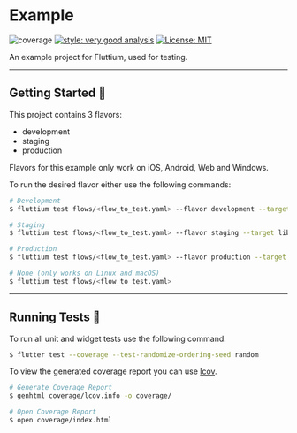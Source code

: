 # Example

![coverage][coverage_badge]
[![style: very good analysis][very_good_analysis_badge]][very_good_analysis_link]
[![License: MIT][license_badge]][license_link]

An example project for Fluttium, used for testing.

---

## Getting Started 🚀

This project contains 3 flavors:

- development
- staging
- production

Flavors for this example only work on iOS, Android, Web and Windows.

To run the desired flavor either use the following commands:

```sh
# Development
$ fluttium test flows/<flow_to_test.yaml> --flavor development --target lib/main_development.dart

# Staging
$ fluttium test flows/<flow_to_test.yaml> --flavor staging --target lib/main_staging.dart

# Production
$ fluttium test flows/<flow_to_test.yaml> --flavor production --target lib/main_production.dart

# None (only works on Linux and macOS)
$ fluttium test flows/<flow_to_test.yaml>
```

---

## Running Tests 🧪

To run all unit and widget tests use the following command:

```sh
$ flutter test --coverage --test-randomize-ordering-seed random
```

To view the generated coverage report you can use [lcov](https://github.com/linux-test-project/lcov).

```sh
# Generate Coverage Report
$ genhtml coverage/lcov.info -o coverage/

# Open Coverage Report
$ open coverage/index.html
```

[coverage_badge]: https://raw.githubusercontent.com/wolfenrain/fluttium/main/coverage_badge.svg
[license_badge]: https://img.shields.io/badge/license-MIT-blue.svg
[license_link]: https://opensource.org/licenses/MIT
[very_good_analysis_badge]: https://img.shields.io/badge/style-very_good_analysis-B22C89.svg
[very_good_analysis_link]: https://pub.dev/packages/very_good_analysis
